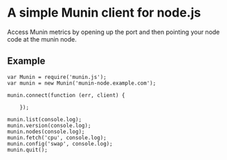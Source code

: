 A simple Munin client for node.js
=================================

Access Munin metrics by opening up the port and then pointing your node code
at the munin node.

Example
-------

    var Munin = require('munin.js');
    var munin = new Munin('munin-node.example.com');
    
    munin.connect(function (err, client) {
    
		});
    
    munin.list(console.log);
    munin.version(console.log);
    munin.nodes(console.log);
    munin.fetch('cpu', console.log);
    munin.config('swap', console.log);
    munin.quit();
